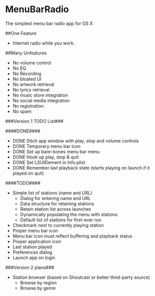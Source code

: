 # MenuBarRadio

The simplest menu bar radio app for OS X

##One Feature
- Internet radio while you work.

##Many Unfeatures
- No volume control
- No EQ
- No Recording
- No bloated UI
- No artwork retrieval
- No lyrics retrieval
- No music store integration
- No social media integration
- No registration
- No spam

###Version 1 TODO List###

####DONE####

- DONE Ditch app window with play, stop and volume controls
- DONE Temporary menu bar icon
- DONE Set up bare-bones menu bar menu
- DONE Hook up play, stop & quit
- DONE Set LSUIElement in Info.plist
- DONE Remember last playback state (starts playing on launch if it played on quit)

####TODO####

- Simple list of stations (name and URL)
    - Dialog for entering name and URL
    - Data structure for retaining stations
    - Retain station list across launches
    - Dynamically populating the menu with stations
    - Default list of stations for first-ever run
- Checkmark next to currently playing station
- Proper menu bar icon
- Menu bar icon must reflect buffering and playback status
- Proper application icon
- Last station played
- Preferences dialog
- Launch app on login
 
###Version 2 plans###
- Station browser (based on Shoutcast or better third-party source)
	- Browse by region
	- Browse by genre
 